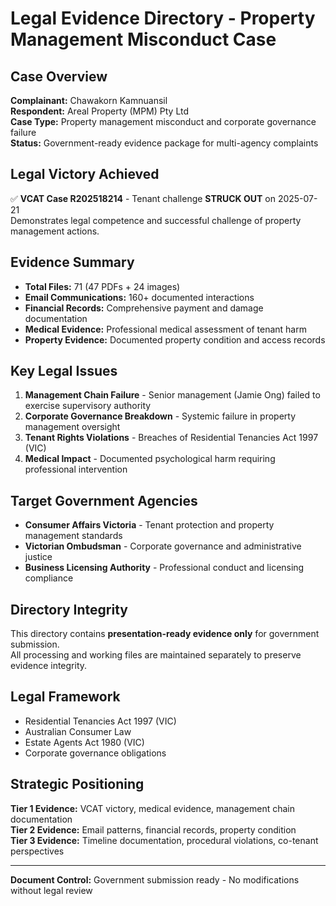 # Legal Evidence Directory - Property Management Misconduct Case

## Case Overview
**Complainant:** Chawakorn Kamnuansil  
**Respondent:** Areal Property (MPM) Pty Ltd  
**Case Type:** Property management misconduct and corporate governance failure  
**Status:** Government-ready evidence package for multi-agency complaints  

## Legal Victory Achieved
✅ **VCAT Case R202518214** - Tenant challenge **STRUCK OUT** on 2025-07-21  
Demonstrates legal competence and successful challenge of property management actions.

## Evidence Summary
- **Total Files:** 71 (47 PDFs + 24 images)
- **Email Communications:** 160+ documented interactions
- **Financial Records:** Comprehensive payment and damage documentation
- **Medical Evidence:** Professional medical assessment of tenant harm
- **Property Evidence:** Documented property condition and access records

## Key Legal Issues
1. **Management Chain Failure** - Senior management (Jamie Ong) failed to exercise supervisory authority
2. **Corporate Governance Breakdown** - Systemic failure in property management oversight
3. **Tenant Rights Violations** - Breaches of Residential Tenancies Act 1997 (VIC)
4. **Medical Impact** - Documented psychological harm requiring professional intervention

## Target Government Agencies
- **Consumer Affairs Victoria** - Tenant protection and property management standards
- **Victorian Ombudsman** - Corporate governance and administrative justice
- **Business Licensing Authority** - Professional conduct and licensing compliance

## Directory Integrity
This directory contains **presentation-ready evidence only** for government submission.  
All processing and working files are maintained separately to preserve evidence integrity.

## Legal Framework
- Residential Tenancies Act 1997 (VIC)
- Australian Consumer Law
- Estate Agents Act 1980 (VIC)
- Corporate governance obligations

## Strategic Positioning
**Tier 1 Evidence:** VCAT victory, medical evidence, management chain documentation  
**Tier 2 Evidence:** Email patterns, financial records, property condition  
**Tier 3 Evidence:** Timeline documentation, procedural violations, co-tenant perspectives  

---
**Document Control:** Government submission ready - No modifications without legal review